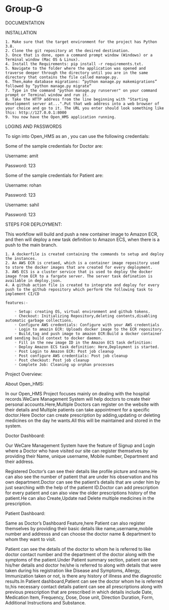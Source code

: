 # Group-G


DOCUMENTATION

INSTALLATION

    1. Make sure that the target environment for the project has Python 3.8.
    2. Clone the git repository at the desired destination.
    3. Once that is done, open a command prompt window (Windows) or a Terminal window (Mac OS & Linux).
    4. Install the Requirements: pip install -r requirements.txt.
    5. Navigate to the folder where the application was opened and traverse deeper through the directory until you are in the same directory that contains the file called manage.py.
    6. Then,make database migrations: “python manage.py makemigrations” followed by “python manage.py migrate”
    7. Type in the command "python manage.py runserver" on your command prompt or Terminal window and run it.
    8. Take the HTTP address from the line beginning with "Starting development server at...".Put that web address into a web browser of your choice and go to it. The URL you enter should look something like this: http://127.0.0.1:8000
    9. You now have the Open_HMS application running.
    
LOGINS AND PASSWORDS

To sign into Open_HMS as an , you can use the following credentials:

Some of the sample credentials for Doctor are:

Username: amit

Password: 123

Some of the sample credentials for Patient are:

Username: rohan

Password: 123

Username: sahil

Password: 123

STEPS FOR DEPLOYMENT:

 This workflow will build and push a new container image to Amazon ECR, and then will deploy a new task definition to Amazon ECS, when there is a push to the main branch.
 
    1. A dockerfile is created containing the commands to setup and deploy the instances.
    2. An AWS ECR is cretaed, which is a container image repository used to store the docker images that are created for every deployment.
    3. AWS ECS is a cluster service that is used to deploy the docker image from ECR to a fargate server. The server task defination is available in deploy.json.
    4. A github action file is created to integrate and deploy for every push to the github repository which perform the following task to implement CI/CD
    
    features:-
    
        ◦ Setup: creating OS, virtual environment and github tokens.
        ◦ Checkout: Initializing Repository,deleting contents,disabling automatic garbage collections.
        ◦ Configure AWS credentials: Configure with your AWS credentials
        ◦ Login to amazin ECR: Uploads docker image to the ECR repository.
        ◦ Build,tag and push image to amazon ECR:Build a docker container and sending build context to docker daemon.
        ◦ Fill in the new image ID in the Amazon ECS task definition:
        ◦ Deploy Amazon ECS task definition: Here,Deployment is started.
        ◦ Post Login to Amazon ECR: Post job cleanup
        ◦ Post configure AWS credentials: Post job cleanup
        ◦ Post checkout: Post job cleanup
        ◦ Complete Job: Cleaning up orphan processes
        
Project Overview:

About Open_HMS:

In our Open_HMS Project focuses mainly on dealing with the hospital records.WeCare Management System will help doctors to create their personal accounts.Here,Multiple Doctors can register on the website with their details and Multiple patients can take appointment for a specific doctor.Here Doctor can create prescription by adding,updating or deleting medicines on the day he wants.All this will be maintained and stored in the system.

Doctor Dashboard:

Our WeCare Management System have the feature of Signup and Login where a Doctor who have visited our site can register themselves by providing their Name, unique username, Mobile number, Department and their address.

  Registered Doctor’s can see their details like profile picture and name.He can also see the number of patient that are under his observation and his own department.Doctor can see the patient’s details that are under him by just searching with the help of the patiemt ID.Doctor can add prescription for every patient and can also view the older prescriptions history of the patient.He can also Create,Update nad Delete multiple medicines in the prescription.                            
  
  
Patient Dashboard:

Same as Doctor’s Dashboard Feature,here Patient can also register themselves by providing their basic details like name,username,mobile number and addresss and can choose the doctor name & department to whom they want to visit.
      
  Patient can see the details of the doctor to whom he is referred to like doctor contact number and the department of the doctor along with the symptoms of the patient.Under Patient summary section, patient can see his/her details and doctor he/she is referred to along with details that were taken during his registration like Disease and Symptoms, Allergy, Immunization taken or not, is there any history of illness and the diagnostic results.In Patient dashboard,Patient can see the doctor whom he is referred to,his necessary contact details  patient can  see all prescriptions along with previous prescription that are prescribed in which details include Date, Medication Item, Frequency, Dose, Dose unit, Direction Duration, Form, Additional Instructions and Substance.

